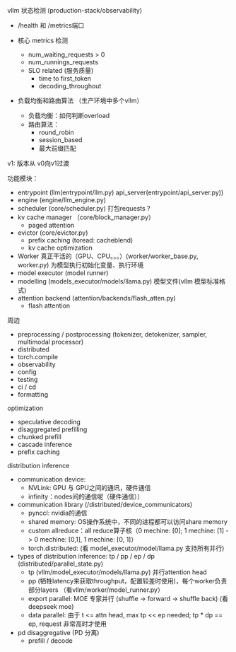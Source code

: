
vllm 状态检测 (production-stack/observability)
- /health 和 /metrics端口
- 核心 metrics 检测
    - num_waiting_requests > 0
    - num_runnings_requests 
    - SLO related (服务质量)
      - time to first_token
      - decoding_throughout 

- 负载均衡和路由算法 （生产环境中多个vllm）
  - 负载均衡：如何判断overload
  - 路由算法：
    - round_robin
    - session_based
    - 最大前缀匹配


v1: 版本从 v0向v1过渡

功能模块：
- entrypoint (llm(entrypoint/llm.py) api_server(entrypoint/api_server.py))
- engine (engine/llm_engine.py)
- scheduler (core/scheduler.py)  打包requests ?
- kv cache manager （core/block_manager.py）
    - paged attention
- evictor (core/evictor.py)
    - prefix caching (toread: cacheblend)
    - kv cache optimization
- Worker 真正干活的（GPU、CPU。。。）(worker/worker_base.py, worker.py) 为模型执行初始化变量、执行环境
- model executor (model runner)
- modelling (models_executor/models/llama.py)  模型文件(vllm 模型标准格式)
- attention backend (attention/backends/flash_atten.py)
    - flash attention 


周边
- preprocessing / postprocessing (tokenizer, detokenizer, sampler, multimodal processor)
- distributed
- torch.compile
- observability
- config
- testing
- ci / cd
- formatting

optimization
- speculative decoding
- disaggregated prefilling
- chunked prefill
- cascade inference
- prefix caching





distribution inference
- communication device:
  - NVLink: GPU 与 GPU之间的通讯，硬件通信
  - infinity：nodes间的通信呢（硬件通信））
- communication library (/distributed/device_communicators)
  - pynccl: nvidia的通信
  - shared memory: OS操作系统中，不同的进程都可以访问share memory
  - custom allreduce：all reduce算子核（0 mechine: [0]; 1 mechine: [1] -> 0 mechine: [0,1], 1 mechine: [0, 1]）
  - torch.distributed:
(看 model_executor/model/llama.py 支持所有并行) 
- types of distribution inference: tp / pp / ep / dp (distributed/parallel_state.py)
  - tp (vllm/model_executor/models/llama.py) 并行attention head
  - pp (牺牲latency来获取throughput，配置较差时使用)，每个worker负责部分layers （看vllm/worker/model_runner.py）
  - export parallel: MOE 专家并行 (shuffle -> forward -> shuffle back)  (看deepseek moe)
  - data parallel: 由于 t <= attn head, max tp << ep needed; tp * dp == ep, request 非常高时才使用
- pd disaggregative (PD 分离)
  - prefill / decode